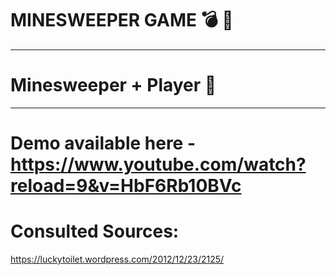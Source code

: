 # MINESWEEPER GAME 💣 🧹
***
# Minesweeper + Player 🤖

***

# Demo available here - https://www.youtube.com/watch?reload=9&v=HbF6Rb10BVc

# Consulted Sources:

https://luckytoilet.wordpress.com/2012/12/23/2125/
 

